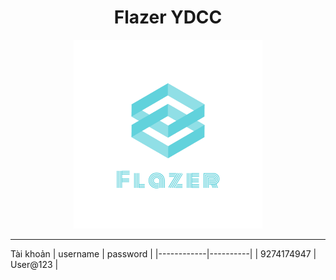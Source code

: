 <div align="center">

# Flazer YDCC

<img src="./preview/facebook_profile_image.png" width="60%">

</div>


---

Tài khoản
| username   | password |
|------------|----------|
| 9274174947 | User@123 |
